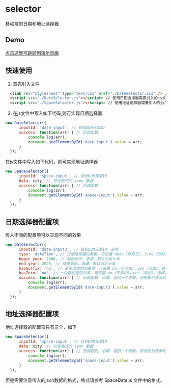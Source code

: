 # selector
移动端的日期和地址选择器
## Demo
[点击这里可跳转到演示页面](https://hamger.github.io/demo/myDateSelector/DateSelector.html)
## 快速使用 
1. 首先引入文件
  ```html
    <link rel="stylesheet" type="text/css" href="./DateSelector.css" /> // 公共css样式
    <script src="./DateSelector.js"></script> // 使用日期选择器需要引入的js文件
    <script src="./SpaceSelector.js"></script> // 使用地址选择器需要引入的js文件
  ```
2. 在js文件中写入如下代码,则可实现日期选择器
  ```js
  new DateSelector({
        inputId: 'date-input', // 目标DOM元素ID
        success: function(arr) { // 回调函数
            console.log(arr);
            document.getElementById('date-input').value = arr;
        }
    });
  ```
  在js文件中写入如下代码，则可实现地址选择器
  ```js
  new SpaceSelector({
        inputId: 'space-input', // 目标DOM元素ID
        data: city, // 符合格式的 json 数据
        success: function(arr) { // 回调函数
            console.log(arr);
            document.getElementById('space-input').value = arr;
        }
    });
  ```
  ## 日期选择器配置项
  传入不同的配置项可以实现不同的效果
  ```js
  new DateSelector({
        inputId: 'date-input3', // 目标DOM元素ID，必填
        type: 'dateTime', // 日期选择器的类型，可设置 date（年月日），time（分时），dateTime(年月日时分)，选填，默认值为 date
        begin_year: 2000, // 起始年份，选填，默认为前十年
        end_year: 2020, // 结束年份，选填，默认为后十年
        hasSuffix: 'no', // 是否添加时间单位，可设置 no（不添加），yes（添加），选填，默认值为 yes
        hasZero: 'no', // 一位数前是否加零，可设置 no（不添加），yes（添加），选填，默认值为 yes
        success: function(arr) { // 回调函数，必填，返回一个参数，该参数为表示时间的数组，如[2002,2,2]表示2002年2月2号
            console.log(arr);
            document.getElementById('date-input3').value = arr;
        }
    });
  ```
  ## 地址选择器配置项
  地址选择器的配置项只有三个，如下
  ```js
  new SpaceSelector({
        inputId: 'space-input', // 目标DOM元素ID
        data: city, // 符合格式的 json 数据
        success: function(arr) { // 回调函数，必填，返回一个参数，该参数为表示地址的数组，如["广东", "湛江", "赤坎区"]
            console.log(arr);
            document.getElementById('space-input').value = arr;
        }
    });
  ```
  但是需要注意传入的json数据的格式，格式请参考 SpaceDate.js 文件中的格式。
